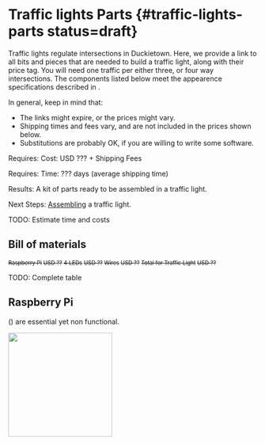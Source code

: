 # Traffic lights Parts {#traffic-lights-parts status=draft}

Traffic lights regulate intersections in Duckietown. Here, we provide a link to all bits and pieces that are needed to build a traffic light, along with their price tag. You will need one traffic per either three, or four way intersections. The components listed below meet the appearence specifications described in [](#duckietown-specs).


In general, keep in mind that:

- The links might expire, or the prices might vary.
- Shipping times and fees vary, and are not included in the prices shown below.
- Substitutions are probably OK, if you are willing to write some software.


<div class='requirements' markdown="1">

Requires: Cost: USD ??? + Shipping Fees

Requires: Time: ??? days (average shipping time)

Results:  A kit of parts ready to be assembled in a traffic light.

Next Steps: [Assembling](#traffic-light-assembly) a traffic light.
</div>

TODO: Estimate time and costs

## Bill of materials
 
<div markdown="1">
 <col2 id='materials-traffic-light' figure-id="tab:materials-traffic-light" figure-caption="Bill of materials for traffic light">
    <s>Raspberry Pi</s>                         <s>USD ??</s>
    <s>4 LEDs</s>                         <s>USD ??</s>
    <s>Wires</s>                         <s>USD ??</s>
    <s>Total for Traffic Light</s>                         <s>USD ??</s>
 </col2>

TODO: Complete table

</div>

<style>
#materials-traffic-light {
    font-size: 80%;
}
#materials-traffic-light td {
    text-align: left;
}
</style>

## Raspberry Pi

 ([](#fig:placeholder)) are essential yet non functional.

<div figure-id="fig:placeholder" figure-caption="The placeholder">
     <img src="placeholder.png" style='width: 15em'/>
</div>

